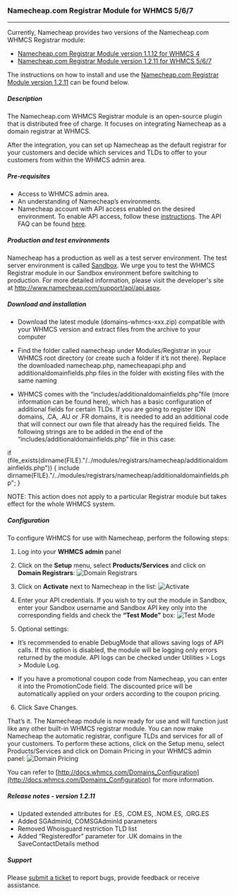 
### Namecheap.com Registrar Module for WHMCS 5/6/7

***

Currently, Namecheap provides two versions of the Namecheap.com WHMCS Registrar module:
- [Namecheap.com Registrar Module version 1.1.12 for WHMCS 4](https://github.com/namecheap/domains-whmcs4)
- [Namecheap.com Registrar Module version 1.2.11 for WHMCS 5/6/7](https://github.com/namecheap/domains-whmcs)

The instructions on how to install and use the [Namecheap.com Registrar Module version 1.2.11](https://github.com/namecheap/domains-whmcs) can be found below.

##### Description

The Namecheap.com WHMCS Registrar module is an open-source plugin that is distributed free of charge. It focuses on integrating Namecheap as a domain registrar at WHMCS.

After the integration, you can set up Namecheap as the default registrar for your customers and decide which services and TLDs to offer to your customers from within the WHMCS admin area.

##### Pre-requisites

- Access to WHMCS admin area.
- An understanding of Namecheap’s environments.
- Namecheap account with API access enabled on the desired environment. To enable API access, follow these [instructions](https://www.namecheap.com/support/api/intro.aspx). The API FAQ can be found [here](https://www.namecheap.com/support/knowledgebase/article.aspx/9739/63/api-faq).

##### Production and test environments
Namecheap has a production as well as a test server environment. 
The test server environment is called [Sandbox](http://www.sandbox.namecheap.com/). We urge you to test the WHMCS Registrar module in our Sandbox environment before switching to production. For more detailed information, please visit the developer's site at http://www.namecheap.com/support/api/api.aspx.

##### Download and installation
- Download the latest module (domains-whmcs-xxx.zip) compatible with your WHMCS version and extract files from the archive to your computer

- Find the folder called namecheap under Modules/Registrar in your WHMCS root directory (or create such a folder if it’s not there). Replace the downloaded namecheap.php, namecheapapi.php and additionaldomainfields.php files in the folder with existing files with the same naming

- WHMCS comes with the “includes/additionaldomainfields.php”file (more information can be found here), which has a basic configuration of additional fields for certain TLDs. If you are going to register IDN domains, .CA, .AU or .FR domains, it is needed to add an additional code that will connect our own file that already has the required fields. The following strings are to be added in the end of the “includes/additionaldomainfields.php” file in this case:

if (file_exists(dirname(FILE)."/../modules/registrars/namecheap/additionaldomainfields.php")) { include dirname(FILE)."/../modules/registrars/namecheap/additionaldomainfields.php"; }

NOTE: This action does not apply to a particular Registrar module but takes effect for the whole WHMCS system.

##### Configuration
To configure WHMCS for use with Namecheap, perform the following steps:
1. Log into your **WHMCS admin** panel

2. Click on the **Setup** menu, select **Products/Services** and click on **Domain Registrars**:
![Domain Registrars](https://files.namecheap.com/assets/img/github/domainregistrars.png "Domain Registrars")

3. Click on **Activate** next to Namecheap in the list:
![Activate](https://files.namecheap.com/assets/img/github/activate.png "Activate")

4. Enter your API credentials. If you wish to try out the module in Sandbox, enter your Sandbox username and Sandbox API key only into the corresponding fields and check the **“Test Mode”** box:
![Test Mode](https://files.namecheap.com/assets/img/github/testmode.png "Test Mode")

5. Optional settings:
- It’s recommended to enable DebugMode that allows saving logs of API calls. If this option is disabled, the module will be logging only errors returned by the module. API logs can be checked under Utilities > Logs > Module Log.

- If you have a promotional coupon code from Namecheap, you can enter it into the PromotionCode field. The discounted price will be automatically applied on your orders according to the coupon pricing.

6. Click Save Changes.

That’s it. The Namecheap module is now ready for use and will function just like any other built-in WHMCS registrar module.
You can now make Namecheap the automatic registrar, configure TLDs and services for all of your customers. To perform these actions, click on the Setup menu, select Products/Services and click on Domain Pricing in your WHMCS admin panel:
![Domain Pricing](https://files.namecheap.com/assets/img/github/domainpricing.png "Domain Pricing")

You can refer to [http://docs.whmcs.com/Domains_Configuration](http://docs.whmcs.com/Domains_Configuration) for more information.

##### Release notes - version 1.2.11
- Updated extended attributes for .ES, .COM.ES, .NOM.ES, .ORG.ES
- Added SGAdminId, COMSGAdminId parameters
- Removed Whoisguard restriction TLD list
- Added “Registeredfor” parameter for .UK domains in the SaveContactDetails method

##### Support
Please [submit a ticket](https://support.namecheap.com/index.php?/Tickets/Submit) to report bugs, provide feedback or receive assistance.




